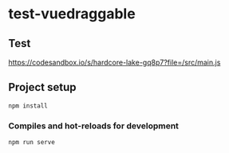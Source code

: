# test-vuedraggable

## Test
https://codesandbox.io/s/hardcore-lake-gq8p7?file=/src/main.js

## Project setup
```
npm install
```

### Compiles and hot-reloads for development
```
npm run serve
```
 
